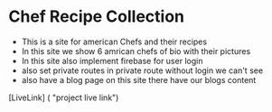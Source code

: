 # Chef Recipe Collection

* This is a site for american Chefs and their recipes
* In this site we show 6 amrican chefs of bio with their pictures
* In this site also implement firebase for user login
* also set private routes in private route without login we can't see
* also have a blog page on this site there have our blogs content



[LiveLink] ( "project live link")
